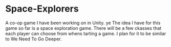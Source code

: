 # Space-Explorers
A co-op game I have been working on in Unity.
ye
The idea I have for this game so far is a space exploration game. There will be a few ckasses that each player can choose from whens tarting a game. I plan for it to be similar to We Need To Go Deeper.
